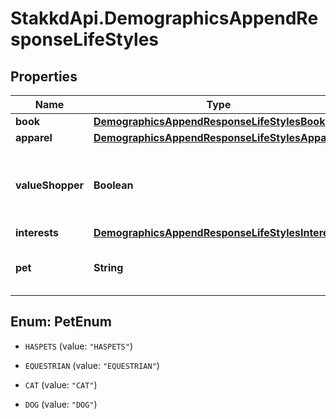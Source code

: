 # StakkdApi.DemographicsAppendResponseLifeStyles

## Properties

Name | Type | Description | Notes
------------ | ------------- | ------------- | -------------
**book** | [**DemographicsAppendResponseLifeStylesBook**](DemographicsAppendResponseLifeStylesBook.md) |  | [optional] 
**apparel** | [**DemographicsAppendResponseLifeStylesApparel**](DemographicsAppendResponseLifeStylesApparel.md) |  | [optional] 
**valueShopper** | **Boolean** | Indicates whether the person is flagged as a value shopper. | [optional] 
**interests** | [**DemographicsAppendResponseLifeStylesInterests**](DemographicsAppendResponseLifeStylesInterests.md) |  | [optional] 
**pet** | **String** | The type of pet the person owns. | [optional] 



## Enum: PetEnum


* `HASPETS` (value: `"HASPETS"`)

* `EQUESTRIAN` (value: `"EQUESTRIAN"`)

* `CAT` (value: `"CAT"`)

* `DOG` (value: `"DOG"`)




